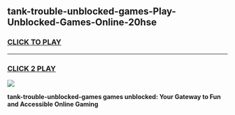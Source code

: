 
## tank-trouble-unblocked-games-Play-Unblocked-Games-Online-20hse
<h3>
<a href="https://premium76.site?title=tank-trouble-unblocked-games&ref=25A">CLICK TO PLAY</a></h3>
<hr>

<h3>
<a href="https://premium76.site?title=tank-trouble-unblocked-games&ref=25A">CLICK 2 PLAY</a>
  
</h3>

<a href="https://premium76.site?title=tank-trouble-unblocked-games&ref=25A"><img src="https://clearcache.store/games.png"></a>


**tank-trouble-unblocked-games games unblocked: Your Gateway to Fun and Accessible Online Gaming**
